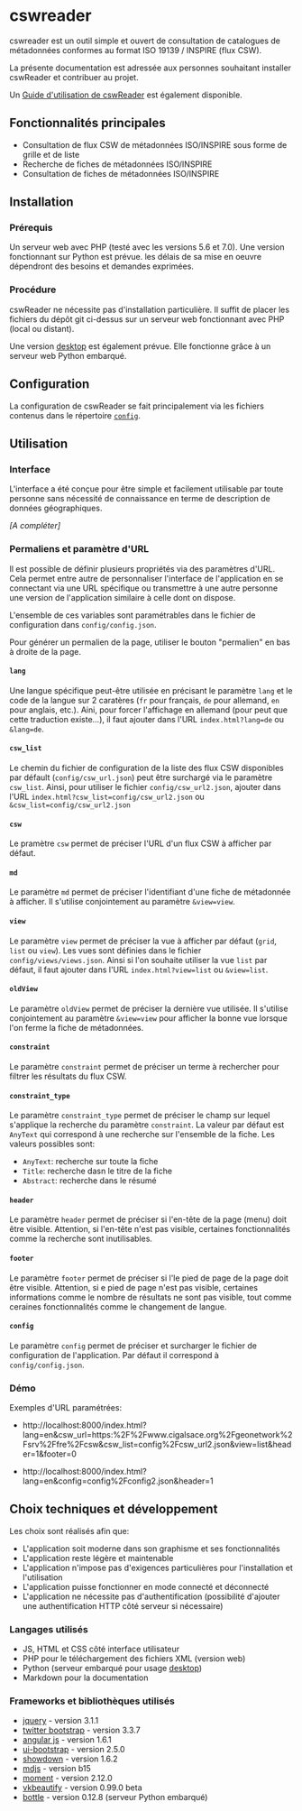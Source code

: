 # cswreader

cswreader est un outil simple et ouvert de consultation de catalogues de métadonnées conformes au format ISO 19139 / INSPIRE (flux CSW).

La présente documentation est adressée aux personnes souhaitant installer cswReader et contribuer au projet.

Un [Guide d'utilisation de cswReader](./documentation/userGuide/cswReader_UserDocumentation.md) est également disponible.


## Fonctionnalités principales

- Consultation de flux CSW de métadonnées ISO/INSPIRE sous forme de grille et de liste
- Recherche de fiches de métadonnées ISO/INSPIRE
- Consultation de fiches de métadonnées ISO/INSPIRE


## Installation

### Prérequis

Un serveur web avec PHP (testé avec les versions 5.6 et 7.0).
Une version fonctionnant sur Python est prévue. les délais de sa mise en oeuvre dépendront des besoins et demandes exprimées.

### Procédure

cswReader ne nécessite pas d'installation particulière.
Il suffit de placer les fichiers du dépôt git ci-dessus sur un serveur web fonctionnant avec PHP (local ou distant).

Une version [desktop](https://github.com/cigalsace/cswreader/tree/master/desktop) est également prévue. Elle fonctionne grâce à un serveur web Python embarqué.


## Configuration

La configuration de cswReader se fait principalement via les fichiers contenus dans le répertoire [``config``](https://github.com/cigalsace/cswreader/tree/master/config).


## Utilisation

### Interface

L'interface a été conçue pour être simple et facilement utilisable par toute personne sans nécessité de connaissance en terme de description de données géographiques.

_[A compléter]_

### Permaliens et paramètre d'URL

Il est possible de définir plusieurs propriétés via des paramètres d'URL.
Cela permet entre autre de personnaliser l'interface de l'application en se connectant via une URL spécifique ou transmettre à une autre personne une version de l'application similaire à celle dont on dispose.

L'ensemble de ces variables sont paramétrables dans le fichier de configuration dans `config/config.json`.

Pour générer un permalien de la page, utiliser le bouton "permalien" en bas à droite de la page.

#### `lang`

Une langue spécifique peut-être utilisée en précisant le paramètre `lang` et le code de la langue sur 2 caratères (`fr` pour français, `de` pour allemand, `en` pour anglais, etc.).
Aini, pour forcer l'affichage en allemand (pour peut que cette traduction existe...), il faut ajouter dans l'URL `index.html?lang=de` ou `&lang=de`.

#### `csw_list`

Le chemin du fichier de configuration de la liste des flux CSW disponibles par défault (`config/csw_url.json`) peut être surchargé via le paramètre `csw_list`.
Ainsi, pour utiliser le fichier `config/csw_url2.json`, ajouter dans l'URL `index.html?csw_list=config/csw_url2.json` ou `&csw_list=config/csw_url2.json`

#### `csw`

Le pramètre `csw` permet de préciser l'URL d'un flux CSW à afficher par défaut.

#### `md`

Le paramètre `md` permet de préciser l'identifiant d'une fiche de métadonnée à afficher. Il s'utilise conjointement au paramètre `&view=view`.

#### `view`

Le paramètre `view` permet de préciser la vue à afficher par défaut (`grid`, `list` ou `view`).
Les vues sont définies dans le fichier `config/views/views.json`.
Ainsi si l'on souhaite utiliser la vue `list` par défaut, il faut ajouter dans l'URL `index.html?view=list` ou `&view=list`.

#### `oldView`

Le paramètre `oldView` permet de préciser la dernière vue utilisée. Il s'utilise conjointement au paramètre `&view=view` pour afficher la bonne vue lorsque l'on ferme la fiche de métadonnées.

#### `constraint`

Le paramètre `constraint` permet de préciser un terme à rechercher pour filtrer les résultats du flux CSW.

#### `constraint_type`

Le paramètre `constraint_type` permet de préciser le champ sur lequel s'applique la recherche du paramètre `constraint`. La valeur par défaut est `AnyText` qui correspond à une recherche sur l'ensemble de la fiche.
Les valeurs possibles sont:
- `AnyText`: recherche sur toute la fiche
- `Title`: recherche dasn le titre de la fiche
- `Abstract`: recherche dans le résumé

#### `header`

Le paramètre `header` permet de préciser si l'en-tête de la page (menu) doit être visible.
Attention, si l'en-tête n'est pas visible, certaines fonctionnalités comme la recherche sont inutilisables.

#### `footer`

Le paramètre `footer` permet de préciser si l'le pied de page de la page doit être visible.
Attention, si e pied de page n'est pas visible, certaines informations comme le nombre de résultats ne sont pas visible, tout comme ceraines fonctionnalités comme le changement de langue.

#### `config`

Le paramètre `config` permet de préciser et surcharger le fichier de configuration de l'application. Par défaut il correspond à `config/config.json`.


### Démo

Exemples d'URL paramétrées:

- http://localhost:8000/index.html?lang=en&csw_url=https:%2F%2Fwww.cigalsace.org%2Fgeonetwork%2Fsrv%2Ffre%2Fcsw&csw_list=config%2Fcsw_url2.json&view=list&header=1&footer=0

- http://localhost:8000/index.html?lang=en&config=config%2Fconfig2.json&header=1


## Choix techniques et développement

Les choix sont réalisés afin que:

- L'application soit moderne dans son graphisme et ses fonctionnalités
- L'application reste légère et maintenable
- L'application n'impose pas d'exigences particulières pour l'installation et l'utilisation
- L'application puisse fonctionner en mode connecté et déconnecté
- L'application ne nécessite pas d'authentification (possibilité d'ajouter une authentification HTTP côté serveur si nécessaire)

### Langages utilisés

- JS, HTML et CSS côté interface utilisateur
- PHP pour le téléchargement des fichiers XML (version web)
- Python (serveur embarqué pour usage [desktop](https://github.com/cigalsace/cswreader/tree/master/desktop))
- Markdown pour la documentation

### Frameworks et bibliothèques utilisés

- [jquery](https://jquery.com/) - version 3.1.1
- [twitter bootstrap](http://getbootstrap.com/) - version 3.3.7
- [angular js](https://angularjs.org/) - version 1.6.1
- [ui-bootstrap](https://angular-ui.github.io/bootstrap/) - version 2.5.0
- [showdown](https://github.com/showdownjs/showdown) - version 1.6.2
- [mdjs](https://github.com/cigalsace/mdjs) - version b15
- [moment](http://momentjs.com/) - version 2.12.0
- [vkbeautify](https://github.com/vkiryukhin/vkBeautify) - version 0.99.0 beta
- [bottle](http://bottlepy.org/docs/0.12/) - version 0.12.8 (serveur Python embarqué)
